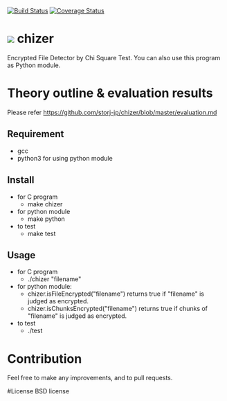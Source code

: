 [![Build Status](https://travis-ci.org/storj-jp/chizer.svg?branch=master)](https://travis-ci.org/storj-jp/chizer)
[![Coverage Status](https://coveralls.io/repos/storj-jp/chizer/badge.svg?branch=master)](https://coveralls.io/r/storj-jp/chi?branch=master)

# ![](https://raw.githubusercontent.com/storj-jp/chizer/master/image/chizer.png)  chizer
Encrypted File Detector by Chi Square Test. You can also use this program as Python module.

# Theory outline & evaluation results
Please refer https://github.com/storj-jp/chizer/blob/master/evaluation.md

## Requirement
* gcc
* python3 for using python module

## Install
* for C program
  -  make chizer 
* for python module
  - make python 
* to test
  - make test 

## Usage
* for C program
  - ./chizer "filename" 
* for python module:
  - chizer.isFileEncrypted("filename") returns true if "filename" is judged as encrypted.
  - chizer.isChunksEncrypted("filename") returns true if chunks of "filename" is judged as encrypted.
* to test
  - ./test
  
# Contribution
Feel free to make any improvements, and to pull requests. 

#License
BSD license
